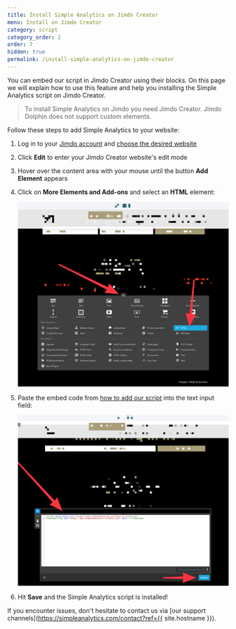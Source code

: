 ```yaml
---
title: Install Simple Analytics on Jimdo Creator
menu: Install on Jimdo Creator
category: script
category_order: 2
order: 7
hidden: true
permalink: /install-simple-analytics-on-jimdo-creator
---
```


You can embed our script in Jimdo Creator using their blocks. On this page we will explain how to use this feature and help you installing the Simple Analytics script on Jimdo Creator.

> To install Simple Analytics on Jimdo you need Jimdo Creator. Jimdo Dolphin does not support custom elements.

Follow these steps to add Simple Analytics to your website:

1. Log in to your [Jimdo account](https://help.jimdo.com/hc/en-us/articles/115005536243) and [choose the desired website](https://help.jimdo.com/hc/en-us/articles/360018268112)
1. Click **Edit** to enter your Jimdo Creator website's edit mode
1. Hover over the content area with your mouse until the button **Add Element** appears
1. Click on **More Elements and Add-ons** and select an **HTML** element:

   ![](/images/jimdo-add-element.png)

1. Paste the embed code from [how to add our script](/script) into the text input field:

   ![](/images/jimdo-add-html.png)

1. Hit **Save** and the Simple Analytics script is installed!

If you encounter issues, don't hesitate to contact us via [our support channels](https://simpleanalytics.com/contact?ref={{ site.hostname }}).
